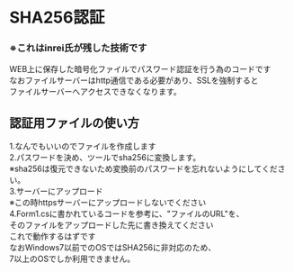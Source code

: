 # SHA256認証  
### ※これはinrei氏が残した技術です  
WEB上に保存した暗号化ファイルでパスワード認証を行う為のコードです  
なおファイルサーバーはhttp通信である必要があり、SSLを強制すると  
ファイルサーバーへアクセスできなくなります。  
## 認証用ファイルの使い方  
1.なんでもいいのでファイルを作成します  
2.パスワードを決め、ツールでsha256に変換します。  
※sha256は復元できないため変換前のパスワードを忘れないようにしてください。  
3.サーバーにアップロード  
※この時httpsサーバーにアップロードしないでください  
4.Form1.csに書かれているコードを参考に、"ファイルのURL"を、  
そのファイルをアップロードした先に書き換えてください  
これで動作するはずです  
なおWindows7以前でのOSではSHA256に非対応のため、  
7以上のOSでしか利用できません。
